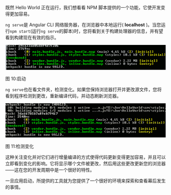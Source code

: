 既然 Hello World 正在运行，我们想看看 NPM 脚本提供的一个功能，它使开发变得更加容易。

`ng serve`是 Angular CLI 网络服务器，在浏览器中本地运行( **localhost** )。当您运行`npm start`(运行`ng serve`的脚本)时，您将看到关于构建处理器的信息，并有望看到构建现在有效的指示。

![](img/00014.gif)

图 10:启动

`ng serve`也在看文件夹，检测变化。如果您保持浏览器打开并更改源文件，您将看到程序检测到更改，重新编译代码，并动态刷新浏览器。

![](img/00015.gif)

图 11:检测变化

这种关注变化并对它们进行增量编译的方式使得代码更新变得更加容易，并且可以立即看到变化的影响。它将显示哪个文件被更改，然后用这些更改更新您的浏览器——这在您的开发周期中是一个很好的特性。

一旦应用启动，所提供的工具就为您提供了一个很好的环境来探索和查看幕后发生的事情。